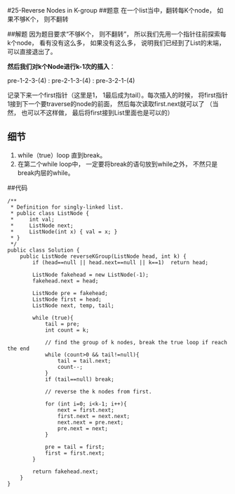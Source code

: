 #25-Reverse Nodes in K-group
##题意
在一个list当中，翻转每K个node， 如果不够K个， 则不翻转

##解题
因为题目要求“不够K个， 则不翻转”， 所以我们先用一个指针往前探索每k个node， 看有没有这么多， 如果没有这么多， 说明我们已经到了List的末端， 可以直接退出了。

**然后我们对k个Node进行k-1次的插入**：

pre-1-2-3-(4) : pre-2-1-3-(4) : pre-3-2-1-(4)

记录下来一个first指针（这里是1， 1最后成为tail）。每次插入的时候， 将first指针1接到下一个要traverse的node的前面， 然后每次读取first.next就可以了 （当然， 也可以不这样做， 最后将first接到List里面也是可以的）

## 细节
1. while（true）loop 直到break。 
2. 在第二个while loop中， 一定要将break的语句放到while之外， 不然只是break内层的while。

##代码
```
/**
 * Definition for singly-linked list.
 * public class ListNode {
 *     int val;
 *     ListNode next;
 *     ListNode(int x) { val = x; }
 * }
 */
public class Solution {
    public ListNode reverseKGroup(ListNode head, int k) {
        if (head==null || head.next==null || k==1)  return head;
        
        ListNode fakehead = new ListNode(-1);
        fakehead.next = head;
        
        ListNode pre = fakehead;
        ListNode first = head;
        ListNode next, temp, tail;
        
        while (true){
            tail = pre;
            int count = k;
            
            // find the group of k nodes, break the true loop if reach the end
            while (count>0 && tail!=null){
                tail = tail.next;
                count--;
            }
            if (tail==null) break;
            
            // reverse the k nodes from first.
            
            for (int i=0; i<k-1; i++){
                next = first.next;
                first.next = next.next;
                next.next = pre.next;
                pre.next = next;
            }
            
            pre = tail = first;
            first = first.next;
        }
        
        return fakehead.next;
    }
}
```